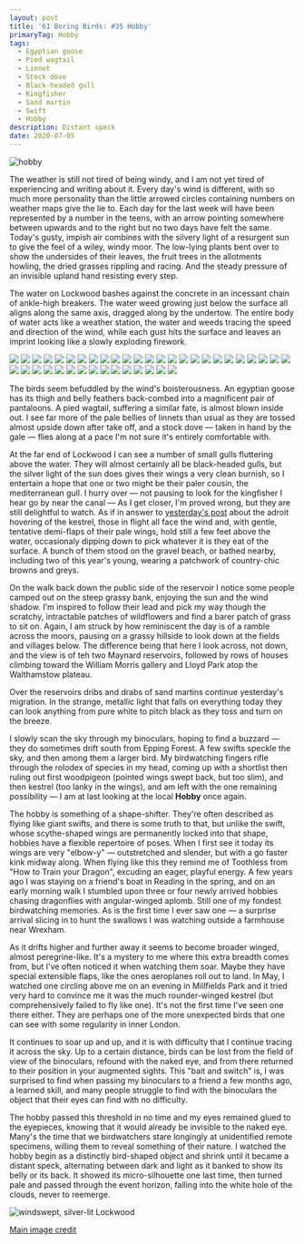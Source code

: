 ```yaml
---
layout: post
title: '61 Boring Birds: #35 Hobby'
primaryTag: Hobby
tags:
  - Egyptian goose
  - Pied wagtail
  - Linnet
  - Stock dove
  - Black-headed gull
  - Kingfisher
  - Sand martin
  - Swift
  - Hobby
description: Distant speck
date: 2020-07-05
---
```


![hobby](/assets/img/hobby.jpg)

The weather is still not tired of being windy, and I am not yet tired of experiencing and writing about it. Every day's wind is different, with so much more personality than the little arrowed circles containing numbers on weather maps give the lie to. Each day for the last week will have been represented by a number in the teens, with an arrow pointing somewhere between upwards and to the right but no two days have felt the same. Today's gusty, impish air combines with the silvery light of a resurgent sun to give the feel of a wiley, windy moor. The low-lying plants bent over to show the undersides of their leaves, the fruit trees in the allotments howling, the dried grasses rippling and racing. And the steady pressure of an invisible upland hand resisting every step.

The water on Lockwood bashes against the concrete in an incessant chain of ankle-high breakers. The water weed growing just below the surface all aligns along the same axis, dragged along by the undertow. The entire body of water acts like a weather station, the water and weeds tracing the speed and direction of the wind, while each gust hits the surface and leaves an imprint looking like a slowly exploding firework.

![](/assets/img/windswept-water/IMG_0077.JPG)
![](/assets/img/windswept-water/IMG_0080.JPG)
![](/assets/img/windswept-water/IMG_0083.JPG)
![](/assets/img/windswept-water/IMG_0086.JPG)
![](/assets/img/windswept-water/IMG_0089.JPG)
![](/assets/img/windswept-water/IMG_0092.JPG)
![](/assets/img/windswept-water/IMG_0095.JPG)
![](/assets/img/windswept-water/IMG_0098.JPG)
![](/assets/img/windswept-water/IMG_0101.JPG)
![](/assets/img/windswept-water/IMG_0104.JPG)
![](/assets/img/windswept-water/IMG_0107.JPG)
![](/assets/img/windswept-water/IMG_0110.JPG)
![](/assets/img/windswept-water/IMG_0113.JPG)
![](/assets/img/windswept-water/IMG_0116.JPG)
![](/assets/img/windswept-water/IMG_0119.JPG)
![](/assets/img/windswept-water/IMG_0122.JPG)
![](/assets/img/windswept-water/IMG_0125.JPG)
![](/assets/img/windswept-water/IMG_0128.JPG)
![](/assets/img/windswept-water/IMG_0131.JPG)
![](/assets/img/windswept-water/IMG_0134.JPG)
![](/assets/img/windswept-water/IMG_0137.JPG)
![](/assets/img/windswept-water/IMG_0140.JPG)
![](/assets/img/windswept-water/IMG_0143.JPG)
![](/assets/img/windswept-water/IMG_0146.JPG)
![](/assets/img/windswept-water/IMG_0149.JPG)
![](/assets/img/windswept-water/IMG_0152.JPG)
![](/assets/img/windswept-water/IMG_0155.JPG)
![](/assets/img/windswept-water/IMG_0158.JPG)
![](/assets/img/windswept-water/IMG_0161.JPG)
![](/assets/img/windswept-water/IMG_0164.JPG)
![](/assets/img/windswept-water/IMG_0167.JPG)
![](/assets/img/windswept-water/IMG_0170.JPG)
![](/assets/img/windswept-water/IMG_0173.JPG)
![](/assets/img/windswept-water/IMG_0176.JPG)
![](/assets/img/windswept-water/IMG_0179.JPG)
![](/assets/img/windswept-water/IMG_0182.JPG)
![](/assets/img/windswept-water/IMG_0185.JPG)
![](/assets/img/windswept-water/IMG_0188.JPG)
![](/assets/img/windswept-water/IMG_0191.JPG)
![](/assets/img/windswept-water/IMG_0194.JPG)

The birds seem befuddled by the wind's boisterousness. An egyptian goose has its thigh and belly feathers back-combed into a magnificent pair of pantaloons. A pied wagtail, suffering a similar fate, is almost blown inside out. I see far more of the pale bellies of linnets than usual as they are tossed almost upside down after take off, and a stock dove &mdash; taken in hand by the gale &mdash; flies along at a pace I'm not sure it's entirely comfortable with. 

At the far end of Lockwood I can see a number of small gulls fluttering above the water. They will almost certainly all be black-headed gulls, but the silver light of the sun does gives their wings a very clean burnish, so I entertain a hope that one or two might be their paler cousin, the mediterranean gull. I hurry over &mdash; not pausing to look for the kingfisher I hear go by near the canal &mdash; As I get closer, I'm proved wrong, but they are still delightful to watch. As if in answer to [yesterday's post](http://www.wheresrhys.co.uk/2020/07/04/kestrel.html) about the adroit hovering of the kestrel, those in flight all face the wind and, with gentle, tentative demi-flaps of their pale wings, hold still a few feet above the water, occasionaly dipping down to pick whatever it is they eat of the surface. A bunch of them stood on the gravel beach, or bathed nearby, including two of this year's young, wearing a patchwork of country-chic browns and greys.

On the walk back down the public side of the reservoir I notice some people camped out on the steep grassy bank, enjoying the sun and the wind shadow. I'm inspired to follow their lead and pick my way though the scratchy, intractable patches of wildflowers and find a barer patch of grass to sit on. Again, I am struck by how reminiscent the day is of a ramble across the moors, pausing on a grassy hillside to look down at the fields and villages below. The difference being that here I look across, not down, and the view is of teh two Maynard reservoirs, followed by rows of houses climbing toward the William Morris gallery and Lloyd Park atop the Walthamstow plateau.

Over the reservoirs dribs and drabs of sand martins continue yesterday's migration. In the strange, metallic light that falls on everything today they can look anything from pure white to pitch black as they toss and turn on the breeze. 

I slowly scan the sky through my binoculars, hoping to find a buzzard &mdash; they do sometimes drift south from Epping Forest. A few swifts speckle the sky, and then among them a larger bird. My birdwatching fingers rifle through the rolodex of species in my head, coming up with a shortlist then ruling out first woodpigeon (pointed wings swept back, but too slim), and then kestrel (too lanky in the wings), and am left with the one remaining possibility &mdash; I am at last looking at the local **Hobby** once again.

The hobby is something of a shape-shifter. They're often described as flying like giant swifts, and there is some truth to that, but unlike the swift, whose scythe-shaped wings are permanently locked into that shape, hobbies have a flexible repertoire of poses. When I first see it today its wings are very "elbow-y" &mdash; outstretched and slender, but with a go faster kink midway along. When flying like this they remind me of Toothless from "How to Train your Dragon", excuding an eager, playful energy. A few years ago I was staying on a friend's boat in Reading in the spring, and on an early morning walk I stumbled upon three or four newly arrived hobbies chasing dragonflies with angular-winged aplomb. Still one of my fondest birdwatching memories. As is the first time I ever saw one &mdash; a surprise arrival slicing in to hunt the swallows I was watching outside a farmhouse near Wrexham.

As it drifts higher and further away it seems to become broader winged, almost peregrine-like. It's a mystery to me where this extra breadth comes from, but I've often noticed it when watching them soar. Maybe they have special extensible flaps, like the ones aeroplanes roll out to land. In May, I watched one circling above me on an evening in Millfields Park and it tried very hard to convince me it was the much rounder-winged kestrel (but comprehensively failed to fly like one). It's not the first time I've seen one there either. They are perhaps one of the more unexpected birds that one can see with some regularity in inner London. 

It continues to soar up and up, and it is with difficulty that I continue tracing it across the sky. Up to a certain distance, birds can be lost from the field of view of the binoculars, refound with the naked eye, and from there returned to their position in your augmented sights. This "bait and switch" is, I was surprised to find when passing my binoculars to a friend a few months ago, a learned skill, and many people struggle to find with the binoculars the object that their eyes can find with no difficulty. 

The hobby passed this threshold in no time and my eyes remained glued to the eyepieces, knowing that it would already be invisible to the naked eye. Many's the time that we birdwatchers stare longingly at unidentified remote specimens, willing them to reveal something of their nature. I watched the hobby begin as a distinctly bird-shaped object and shrink until it became a distant speck, alternating between dark and light as it banked to show its belly or its back. It showed its micro-silhouette one last time, then turned pale and passed through the event horizon, falling into the white hole of the clouds, never to reemerge.

![windswept, silver-lit Lockwood](/assets/img/windswept-lockwood.jpg)

[Main image credit](https://upload.wikimedia.org/wikipedia/commons/c/ca/Eurasian_Hobby_%28Falco_subbuteo%29_%2834779228520%29.jpg)
